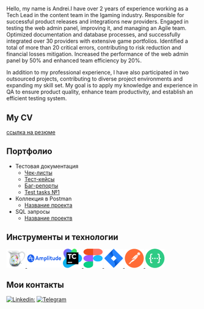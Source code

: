 # 

<div align="center">


  
</div>




Hello, my name is Andrei.I have over 2 years of experience working as a Tech Lead in the content team in the Igaming industry. Responsible for successful product releases and integrations new providers. Engaged in testing the web admin panel, improving it, and managing an Agile team. Optimized documentation and database processes, and successfully integrated over 30 providers with extensive game portfolios. Identified a total of more than 20 critical errors, contributing to risk reduction and financial losses mitigation. Increased the performance of the web admin panel by 50% and enhanced team efficiency by 20%.

In addition to my professional experience, I have also participated in two outsourced projects, contributing to diverse project environments and expanding my skill set. My goal is to apply my knowledge and experience in QA to ensure product quality, enhance team productivity, and establish an efficient testing system.

## My CV 

[ссылка на резюме](https://drive.google.com/file/d/1Yf6yCBYGCKEACHUn4_hhOQM_RJvoi5R4/view?usp=drive_link)

## Портфолио 
- Тестовая документация
  -  [Чек-листы](https://ссылочку_сюда)
  -  [Тест-кейсы](https://ссылочку_сюда)
  -  [Баг-репорты](https://ссылочку_сюда)
  -  [Test tasks №1](https://docs.google.com/document/d/1gOVZhQ6VOzTSbgx270HhFJAbcWD_MIIBRYPxAa-5f_Y/edit)
- Коллекция в Postman 
  -  [Название проекта](https://ссылочку_сюда)
- SQL запросы 
  -  [Название проектв](https://ссылочку_сюда)
  

## Инструменты и технологии



<p align="left">

<a href="https://www.charlesproxy.com/">
<img src="https://github.com/qajenna/qajenna/blob/main/icons/Charles.png" alt="Charles" width="50" height="50" />
</a>

<img src="https://github.com/qajenna/qajenna/blob/main/icons/Amplitude.png" alt="Sentry" width="90" height="50" />
</a>
<a href="https://www.jetbrains.com/teamcity/">
<img src="https://github.com/qajenna/qajenna/blob/main/icons/TeamCity.png" alt="Teamcity" width="50" height="50" />
</a>



<a href="https://figma.com">
<img src="https://github.com/qajenna/qajenna/blob/main/icons/Figma.svg" alt="Figma" width="50" height="50" /> 
</a>
<a href="https://www.atlassian.com/software/jira">
<img src="https://github.com/qajenna/qajenna/blob/main/icons/Jira.png" alt="Jira" width="50" height="50" />
</a>
<a href="https://www.postman.com/">
<img src="https://github.com/qajenna/qajenna/blob/main/icons/Postman.png" alt="Postman" width="50" height="50" />
</a>
<a href="https://swagger.io/">
<img src="https://github.com/qajenna/qajenna/blob/main/icons/swagger.png" alt="Swagger" width="50" height="50" />
</a>

</p>

## Мои контакты

[![Linkedin: ](https://img.shields.io/badge/-LinkedIn-0e76a8?style=flat-square&logo=Linkedin&logoColor=white)](https://www.linkedin.com/in/andrey-iskrov)
[![Telegram ](https://img.shields.io/badge/-Telegram-0088cc?style=flat-square&logo=Telegram&logoColor=white)](https://t.me/psy_spy777)

